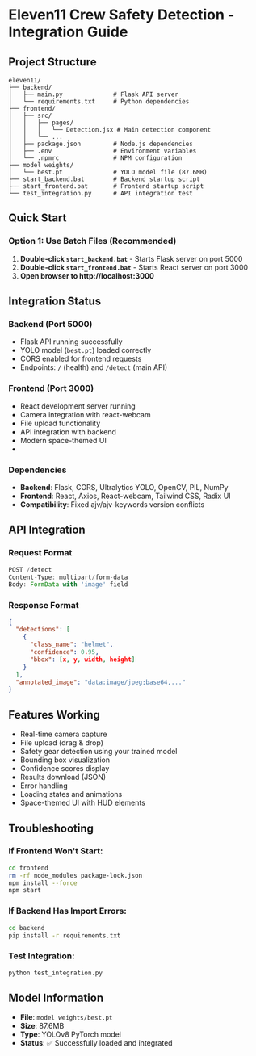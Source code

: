 # Eleven11 Crew Safety Detection - Integration Guide

## Project Structure
```
eleven11/
├── backend/
│   ├── main.py              # Flask API server
│   └── requirements.txt     # Python dependencies
├── frontend/
│   ├── src/
│   │   ├── pages/
│   │   │   └── Detection.jsx # Main detection component
│   │   └── ...
│   ├── package.json         # Node.js dependencies
│   ├── .env                 # Environment variables
│   └── .npmrc               # NPM configuration
├── model weights/
│   └── best.pt              # YOLO model file (87.6MB)
├── start_backend.bat        # Backend startup script
├── start_frontend.bat       # Frontend startup script
└── test_integration.py      # API integration test
```

## Quick Start

### Option 1: Use Batch Files (Recommended)
1. **Double-click `start_backend.bat`** - Starts Flask server on port 5000
2. **Double-click `start_frontend.bat`** - Starts React server on port 3000
3. **Open browser to http://localhost:3000**

##  Integration Status

### Backend (Port 5000) 
- Flask API running successfully
- YOLO model (`best.pt`) loaded correctly
- CORS enabled for frontend requests
- Endpoints: `/` (health) and `/detect` (main API)

### Frontend (Port 3000) 
- React development server running
- Camera integration with react-webcam
- File upload functionality
- API integration with backend
- Modern space-themed UI
- 
### Dependencies 
- **Backend**: Flask, CORS, Ultralytics YOLO, OpenCV, PIL, NumPy
- **Frontend**: React, Axios, React-webcam, Tailwind CSS, Radix UI
- **Compatibility**: Fixed ajv/ajv-keywords version conflicts

## API Integration

### Request Format
```javascript
POST /detect
Content-Type: multipart/form-data
Body: FormData with 'image' field
```

### Response Format
```json
{
  "detections": [
    {
      "class_name": "helmet",
      "confidence": 0.95,
      "bbox": [x, y, width, height]
    }
  ],
  "annotated_image": "data:image/jpeg;base64,..."
}
```

## Features Working 
-  Real-time camera capture
-  File upload (drag & drop)
-  Safety gear detection using your trained model
-  Bounding box visualization
-  Confidence scores display  
-  Results download (JSON)
-  Error handling
-  Loading states and animations
-  Space-themed UI with HUD elements

## Troubleshooting

### If Frontend Won't Start:
```bash
cd frontend
rm -rf node_modules package-lock.json
npm install --force
npm start
```

### If Backend Has Import Errors:
```bash
cd backend
pip install -r requirements.txt
```

### Test Integration:
```bash
python test_integration.py
```

## Model Information
- **File**: `model weights/best.pt`
- **Size**: 87.6MB
- **Type**: YOLOv8 PyTorch model
- **Status**: ✅ Successfully loaded and integrated
